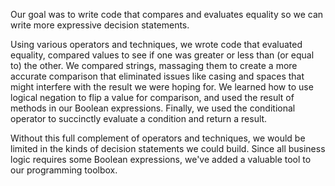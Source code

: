 Our goal was to write code that compares and evaluates equality so we can write more expressive decision statements.

Using various operators and techniques, we wrote code that evaluated equality, compared values to see if one was greater or less than (or equal to) the other. We compared strings, massaging them to create a more accurate comparison that eliminated issues like casing and spaces that might interfere with the result we were hoping for. We learned how to use logical negation to flip a value for comparison, and used the result of methods in our Boolean expressions. Finally, we used the conditional operator to succinctly evaluate a condition and return a result.

Without this full complement of operators and techniques, we would be limited in the kinds of decision statements we could build. Since all business logic requires some Boolean expressions, we've added a valuable tool to our programming toolbox.
